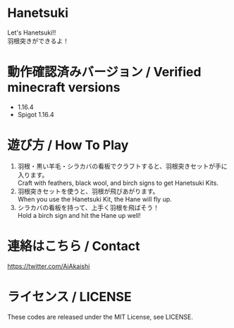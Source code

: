 # Hanetsuki

Let's Hanetsuki!!  
羽根突きができるよ！

# 動作確認済みバージョン / Verified minecraft versions

- 1.16.4
- Spigot 1.16.4

# 遊び方 / How To Play

1. 羽根・黒い羊毛・シラカバの看板でクラフトすると、羽根突きセットが手に入ります。  
   Craft with feathers, black wool, and birch signs to get Hanetsuki Kits.
2. 羽根突きセットを使うと、羽根が飛びあがります。  
   When you use the Hanetsuki Kit, the Hane will fly up.
3. シラカバの看板を持って、上手く羽根を飛ばそう！  
   Hold a birch sign and hit the Hane up well!

# 連絡はこちら / Contact

https://twitter.com/AiAkaishi

# ライセンス / LICENSE

These codes are released under the MIT License, see LICENSE.
